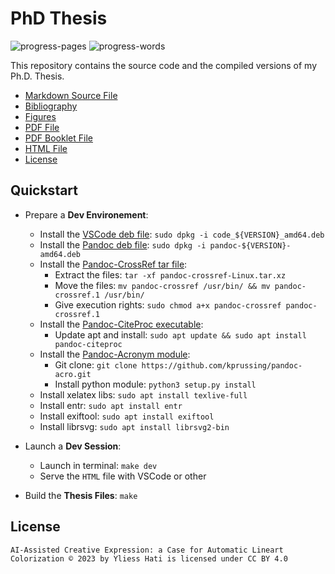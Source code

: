 <p align="center">
    <h1>PhD Thesis</h1>
    <img alt="progress-pages" src="https://progress-bar.dev/31?title=54/170 Pages" />
    <img alt="progress-words" src="https://progress-bar.dev/13?title=7937/60000 Words" />
</p>

This repository contains the source code and the compiled versions of my Ph.D. Thesis.

- [Markdown Source File](/thesis.md)
- [Bibliography](/bibliography.bib)
- [Figures](/figures)
- [PDF File](/docs/thesis.pdf)
- [PDF Booklet File](/docs/thesis-book.pdf)
- [HTML File](/docs/index.html)
- [License](/LICENSE)

## Quickstart

- Prepare a **Dev Environement**:
    - Install the [VSCode deb file](https://code.visualstudio.com/): `sudo dpkg -i code_${VERSION}_amd64.deb`
    - Install the [Pandoc deb file](https://github.com/jgm/pandoc/releases): `sudo dpkg -i pandoc-${VERSION}-amd64.deb`
    - Install the [Pandoc-CrossRef tar file](https://github.com/lierdakil/pandoc-crossref/releases):
        - Extract the files: `tar -xf pandoc-crossref-Linux.tar.xz`
        - Move the files: `mv pandoc-crossref /usr/bin/ && mv pandoc-crossref.1 /usr/bin/`
        - Give execution rights: `sudo chmod a+x pandoc-crossref pandoc-crossref.1`
    - Install the [Pandoc-CiteProc executable](https://github.com/jgm/pandoc-citeproc/releases):
        - Update apt and install: `sudo apt update && sudo apt install pandoc-citeproc`
    - Install the [Pandoc-Acronym module](https://github.com/kprussing/pandoc-acro.git):
        - Git clone: `git clone https://github.com/kprussing/pandoc-acro.git`
        - Install python module: `python3 setup.py install`
    - Install xelatex libs: `sudo apt install texlive-full`
    - Install entr: `sudo apt install entr`
    - Install exiftool: `sudo apt install exiftool`
    - Install librsvg: `sudo apt install librsvg2-bin`

- Launch a **Dev Session**:
    - Launch in terminal: `make dev`
    - Serve the `HTML` file with VSCode or other
- Build the **Thesis Files**: `make`

## License

```
AI-Assisted Creative Expression: a Case for Automatic Lineart Colorization © 2023 by Yliess Hati is licensed under CC BY 4.0
```